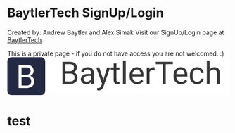 # BaytlerTech SignUp/Login
Created by: Andrew Baytler and Alex Simak
Visit our SignUp/Login page at [BaytlerTech](https://login.baytlertech.com/).

This is a private page - if you do not have access you are not welcomed. :)
![](BaytlerLogo.png)
# test
